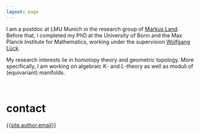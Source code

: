 ```yaml
---
layout: page
---
```

I am a postdoc at LMU Munich in the research group of [Markus Land](https://www.markus-land.de/).
Before that, I completed my PhD at the University of Bonn and the Max Planck Institute for Mathematics, working under the supervision [Wolfgang Lück](https://him-lueck.uni-bonn.de/).

My research interests lie in homotopy theory and geometric topology.
More specifically, I am working on algebraic $K$- and $L$-theory as well as moduli of (equivariant) manifolds.

<br />

# contact

[{{site.author.email}}](mailto:{{site.author.email}})
